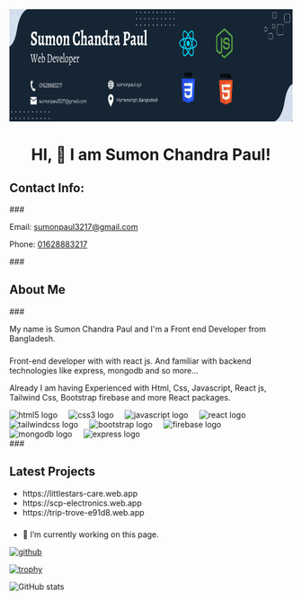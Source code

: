 <div align="center">
  <img height="200" src="https://raw.githubusercontent.com/sumonpaul55/sumonpaul55/main/githubbanner.png"  />
</div>

<h1 align="center">HI,  👋 I am Sumon Chandra Paul!</h1>

<h2 align="left">Contact Info:</h2>
###
<p align="left">Email: <a href="mailto:sumonpaul3217@gmail.com">sumonpaul3217@gmail.com</a></p>  

<p align="left"> Phone: <a href="tel:+8801628883217">01628883217</a></p>
###
<h2 align="left">About Me</h2>
###
<p align="left">My name is Sumon Chandra Paul and I'm a Front end Developer from Bangladesh.</p>

###

<p align="left">Front-end developer with with react js. And familiar with backend technologies like express, mongodb and so more...</p>
<p align="left">Already I am having Experienced with Html, Css, Javascript, React js, Tailwind Css, Bootstrap firebase and more React packages.</p>


<div align="left">
  <img src="https://cdn.jsdelivr.net/gh/devicons/devicon/icons/html5/html5-original.svg" height="40" alt="html5 logo"  />
  <img width="12" />
  <img src="https://cdn.jsdelivr.net/gh/devicons/devicon/icons/css3/css3-original.svg" height="40" alt="css3 logo"  />
  <img width="12" />
  <img src="https://cdn.jsdelivr.net/gh/devicons/devicon/icons/javascript/javascript-original.svg" height="40" alt="javascript logo"  />
  <img width="12" />
  <img src="https://cdn.jsdelivr.net/gh/devicons/devicon/icons/react/react-original.svg" height="40" alt="react logo"  />
  <img width="12" />
  <img src="https://cdn.jsdelivr.net/gh/devicons/devicon/icons/tailwindcss/tailwindcss-original-wordmark.svg" height="40" alt="tailwindcss logo"  />
  <img width="12" />
  <img src="https://cdn.jsdelivr.net/gh/devicons/devicon/icons/bootstrap/bootstrap-original.svg" height="40" alt="bootstrap logo"  />
  <img width="12" />
  <img src="https://cdn.jsdelivr.net/gh/devicons/devicon/icons/firebase/firebase-plain.svg" height="40" alt="firebase logo"  />
  <img width="12" />
  <img src="https://cdn.jsdelivr.net/gh/devicons/devicon/icons/mongodb/mongodb-original.svg" height="40" alt="mongodb logo"  />
  <img width="12" />
  <img src="https://cdn.jsdelivr.net/gh/devicons/devicon/icons/express/express-original.svg" height="40" alt="express logo"  />
</div>
###
<div>
  <h2>Latest Projects</h2>
<ul>
  <li>
    https://littlestars-care.web.app
  </li>
   <li>
     https://scp-electronics.web.app
  </li>
   <li>
     https://trip-trove-e91d8.web.app
  </li>
</ul>
</div>

###



- 🔭 I’m currently working on this page. 


[<img src='https://cdn.jsdelivr.net/npm/simple-icons@3.0.1/icons/github.svg' alt='github' height='40'>](https://github.com/sumonpaul55)  

[![trophy](https://github-profile-trophy.vercel.app/?username=sumonpaul55)](https://github.com/ryo-ma/github-profile-trophy)

![GitHub stats](https://github-readme-stats.vercel.app/api?username=sumonpaul55&show_icons=true)  

